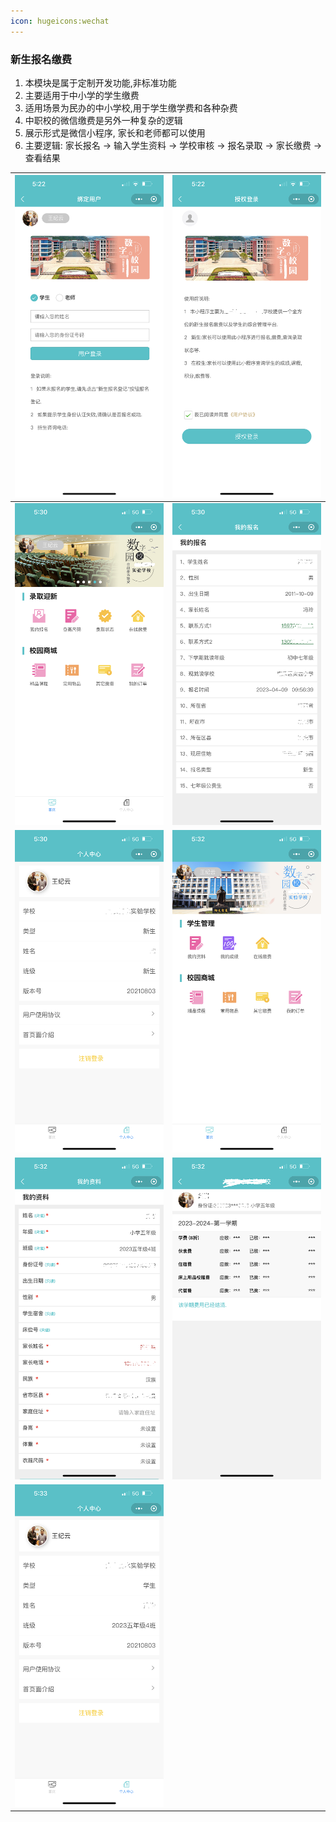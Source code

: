 ```yaml
---
icon: hugeicons:wechat
---
```


### 新生报名缴费
1.  本模块是属于定制开发功能,非标准功能
2.  主要适用于中小学的学生缴费
3.  适用场景为民办的中小学校,用于学生缴学费和各种杂费
4.  中职校的微信缴费是另外一种复杂的逻辑
5.  展示形式是微信小程序, 家长和老师都可以使用
6.  主要逻辑: 家长报名 -> 输入学生资料 -> 学校审核 -> 报名录取 -> 家长缴费 -> 查看结果

| <img src="./images/01.png" > | <img src="./images/02.png" > |
|------------------------------------------|------------------------------------------|
| <img src="./images/03.png" > | <img src="./images/04.png" > |
| <img src="./images/05.png" > | <img src="./images/06.png" > |
| <img src="./images/07.png" > | <img src="./images/08.png" > |
| <img src="./images/09.png" > |  |
